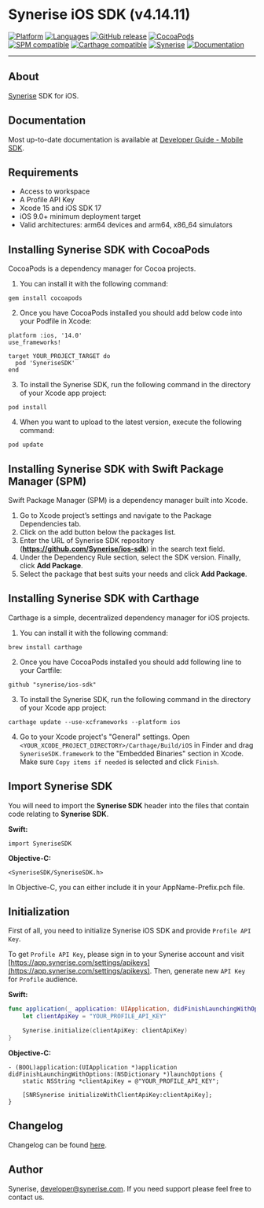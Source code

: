# Synerise iOS SDK (v4.14.11)

[![Platform](https://img.shields.io/badge/platform-iOS-orange.svg)](https://github.com/synerise/ios-sdk)
[![Languages](https://img.shields.io/badge/language-Objective--C%20%7C%20Swift-orange.svg)](https://github.com/synerise/ios-sdk)
[![GitHub release](https://img.shields.io/github/release/Synerise/ios-sdk.svg)](https://github.com/Synerise/ios-sdk/releases) 
[![CocoaPods](https://img.shields.io/badge/pod-v4.14.11-green.svg)](https://cocoapods.org/pods/SyneriseSDK)
[![SPM compatible](https://img.shields.io/badge/SPM-Compatible-green.svg)](https://www.swift.org/package-manager)
[![Carthage compatible](https://img.shields.io/badge/Carthage-compatible-green.svg)](https://github.com/Carthage/Carthage)
[![Synerise](https://img.shields.io/badge/www-synerise-green.svg)](https://synerise.com)
[![Documentation](https://img.shields.io/badge/docs-mobile%20sdk-brightgreen.svg)](https://hub.synerise.com/developers/mobile-sdk/)

---

## About
[Synerise](https://www.synerise.com) SDK for iOS.

## Documentation
Most up-to-date documentation is available at [Developer Guide - Mobile SDK](https://hub.synerise.com/developers/mobile-sdk).

## Requirements
* Access to workspace
* A Profile API Key
* Xcode 15 and iOS SDK 17
* iOS 9.0+ minimum deployment target
* Valid architectures: arm64 devices and arm64, x86_64 simulators

## Installing Synerise SDK with CocoaPods

CocoaPods is a dependency manager for Cocoa projects.
  
1. You can install it with the following command:

```
gem install cocoapods
```

2. Once you have CocoaPods installed you should add below code into your Podfile in Xcode:

```
platform :ios, '14.0'
use_frameworks!

target YOUR_PROJECT_TARGET do
  pod 'SyneriseSDK'
end
```

3. To install the Synerise SDK, run the following command in the directory of your Xcode app project:

```
pod install
```

4. When you want to upload to the latest version, execute the following command:

```
pod update
```

## Installing Synerise SDK with Swift Package Manager (SPM)

Swift Package Manager (SPM) is a dependency manager built into Xcode.
  
1. Go to Xcode project’s settings and navigate to the Package Dependencies tab.
2. Click on the add button below the packages list.
2. Enter the URL of Synerise SDK repository (**https://github.com/Synerise/ios-sdk**) in the search text field.
3. Under the Dependency Rule section, select the SDK version. Finally, click **Add Package**.
3. Select the package that best suits your needs and click **Add Package**.

## Installing Synerise SDK with Carthage

Carthage is a simple, decentralized dependency manager for iOS projects.
  
1. You can install it with the following command:

```
brew install carthage
```

2. Once you have CocoaPods installed you should add following line to your Cartfile:

```
github "synerise/ios-sdk"
```

3. To install the Synerise SDK, run the following command in the directory of your Xcode app project:
```
carthage update --use-xcframeworks --platform ios
```

4. Go to your Xcode project's "General" settings. Open `<YOUR_XCODE_PROJECT_DIRECTORY>/Carthage/Build/iOS` in Finder and drag `SyneriseSDK.framework` to the "Embedded Binaries" section in Xcode. Make sure `Copy items if needed` is selected and click `Finish`.


## Import Synerise SDK

You will need to import the **Synerise SDK** header into the files that contain code relating to **Synerise SDK**. 

**Swift:**
```
import SyneriseSDK
```

**Objective-C:**
```
<SyneriseSDK/SyneriseSDK.h>
```

In Objective-C, you can either include it in your AppName-Prefix.pch file.

## Initialization

First of all, you need to initialize Synerise iOS SDK and provide `Profile API Key`.

To get `Profile API Key`, please sign in to your Synerise account and visit [https://app.synerise.com/settings/apikeys](https://app.synerise.com/settings/apikeys).
Then, generate new `API Key` for `Profile` audience.

**Swift:**
```swift
func application(_ application: UIApplication, didFinishLaunchingWithOptions launchOptions: [UIApplicationLaunchOptionsKey: Any]?) -> Bool {
    let clientApiKey = "YOUR_PROFILE_API_KEY"

    Synerise.initialize(clientApiKey: clientApiKey)
}
```

**Objective-C:**
```
- (BOOL)application:(UIApplication *)application didFinishLaunchingWithOptions:(NSDictionary *)launchOptions {
    static NSString *clientApiKey = @"YOUR_PROFILE_API_KEY";

    [SNRSynerise initializeWithClientApiKey:clientApiKey];
}
```
## Changelog
Changelog can be found [here](./CHANGELOG.md).

## Author
Synerise, developer@synerise.com. If you need support please feel free to contact us.
